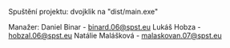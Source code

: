 Spuštění projektu: dvojklik na "dist/main.exe"

Manažer: Daniel Binar - binard.06@spst.eu
Lukáš Hobza - hobzal.06@spst.eu 
Natálie Malášková - malaskovan.07@spst.eu 
